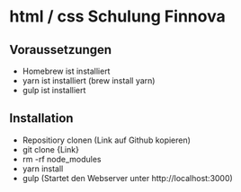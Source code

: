 # html / css Schulung Finnova

## Voraussetzungen
+ Homebrew ist installiert
+ yarn ist installiert (brew install yarn)
+ gulp ist installiert

## Installation
+ Repositiory clonen (Link auf Github kopieren)
+ git clone {Link}
+ rm -rf node_modules
+ yarn install
+ gulp (Startet den Webserver unter http://localhost:3000)
